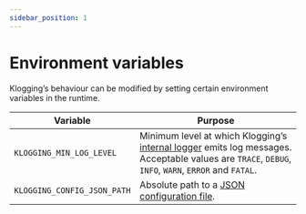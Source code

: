 ```yaml
---
sidebar_position: 1
---
```


# Environment variables

Klogging’s behaviour can be modified by setting certain environment variables
in the runtime.

Variable    | Purpose
------------|---------
`KLOGGING_MIN_LOG_LEVEL` | Minimum level at which Klogging’s [internal logger](internal-logger) emits log messages. Acceptable values are `TRACE`, `DEBUG`, `INFO`, `WARN`, `ERROR` and `FATAL`. 
`KLOGGING_CONFIG_JSON_PATH` | Absolute path to a [JSON configuration file](../configuration/json).

